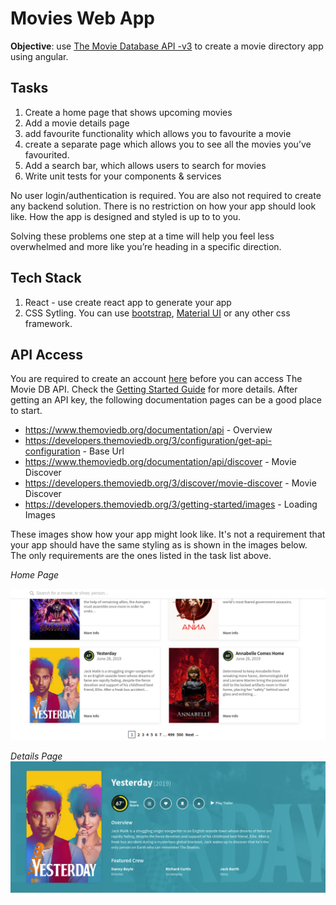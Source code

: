 # Movies Web App

**Objective**: use [The Movie Database API -v3](https://developers.themoviedb.org/) to create a movie directory app using angular.

## Tasks

1. Create a home page that shows upcoming movies
2. Add a movie details page
3. add favourite functionality which allows you to favourite a movie
4. create a separate page which allows you to see all the movies you’ve favourited.
5. Add a search bar, which allows users to search for movies
6. Write unit tests for your components & services

No user login/authentication is required. You are also not required to create any backend solution.
There is no restriction on how your app should look like. How the app is designed and styled is up to to you.

Solving these problems one step at a time will help you feel less overwhelmed and more like you’re heading in a specific direction.

## Tech Stack

1. React - use create react app to generate your app
2. CSS Sytling. You can use [bootstrap](https://getbootstrap.com/), [Material UI](https://material-ui.com/) or any other css framework.

## API Access

You are required to create an account [here](https://www.themoviedb.org) before you can access The Movie DB API.
Check the [Getting Started Guide](https://www.themoviedb.org/documentation/api) for more details.
After getting an API key, the following documentation pages can be a good place to start.

- https://www.themoviedb.org/documentation/api - Overview
- https://developers.themoviedb.org/3/configuration/get-api-configuration - Base Url
- https://www.themoviedb.org/documentation/api/discover - Movie Discover
- https://developers.themoviedb.org/3/discover/movie-discover - Movie Discover
- https://developers.themoviedb.org/3/getting-started/images - Loading Images

These images show how your app might look like. It's not a requirement that your app should have the same styling as is shown in the images below.
The only requirements are the ones listed in the task list above.

_Home Page_

![picture](home-page.png)

_Details Page_
![picture](details-page.png)
